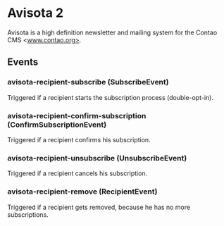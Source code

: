 # Avisota 2

Avisota is a high definition newsletter and mailing system for the Contao CMS <www.contao.org>.

## Events

### avisota-recipient-subscribe (SubscribeEvent)

Triggered if a recipient starts the subscription process (double-opt-in).

### avisota-recipient-confirm-subscription (ConfirmSubscriptionEvent)

Triggered if a recipient confirms his subscription.

### avisota-recipient-unsubscribe (UnsubscribeEvent)

Triggered if a recipient cancels his subscription.

### avisota-recipient-remove (RecipientEvent)

Triggered if a recipient gets removed, because he has no more subscriptions.
